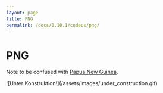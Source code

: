 ```yaml
---
layout: page
title: PNG
permalink: /docs/0.10.1/codecs/png/
---
```


# PNG

Note to be confused with [Papua New Guinea](https://en.wikipedia.org/wiki/Papua_New_Guinea).

<p markdown="1" class="centered">
![Unter Konstruktion!](/assets/images/under_construction.gif)
</p>
